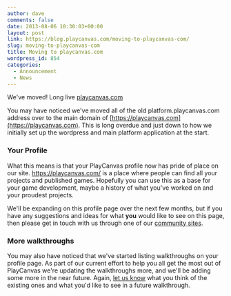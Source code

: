 ```yaml
---
author: dave
comments: false
date: 2013-08-06 10:30:03+00:00
layout: post
link: https://blog.playcanvas.com/moving-to-playcanvas-com/
slug: moving-to-playcanvas-com
title: Moving to playcanvas.com
wordpress_id: 854
categories:
  - Announcement
  - News
---
```


We've moved! Long live [playcanvas.com](https://playcanvas.com)

You may have noticed we've moved all of the old platform.playcanvas.com address over to the main domain of [https://playcanvas.com](https://playcanvas.com). This is long overdue and just down to how we initially set up the wordpress and main platform application at the start.

### Your Profile

What this means is that your PlayCanvas profile now has pride of place on our site. https://playcanvas.com/ is a place where people can find all your projects and published games. Hopefully you can use this as a base for your game development, maybe a history of what you've worked on and your proudest projects.

We'll be expanding on this profile page over the next few months, but if you have any suggestions and ideas for what **you** would like to see on this page, then please get in touch with us through one of our [community sites](https://playcanvas.com/community).

### More walkthroughs

You may also have noticed that we've started listing walkthroughs on your profile page. As part of our current effort to help you all get the most out of PlayCanvas we're updating the walkthroughs more, and we'll be adding some more in the near future. Again, [let us know](https://playcanvas.com/community) what you think of the existing ones and what you'd like to see in a future walkthrough.
